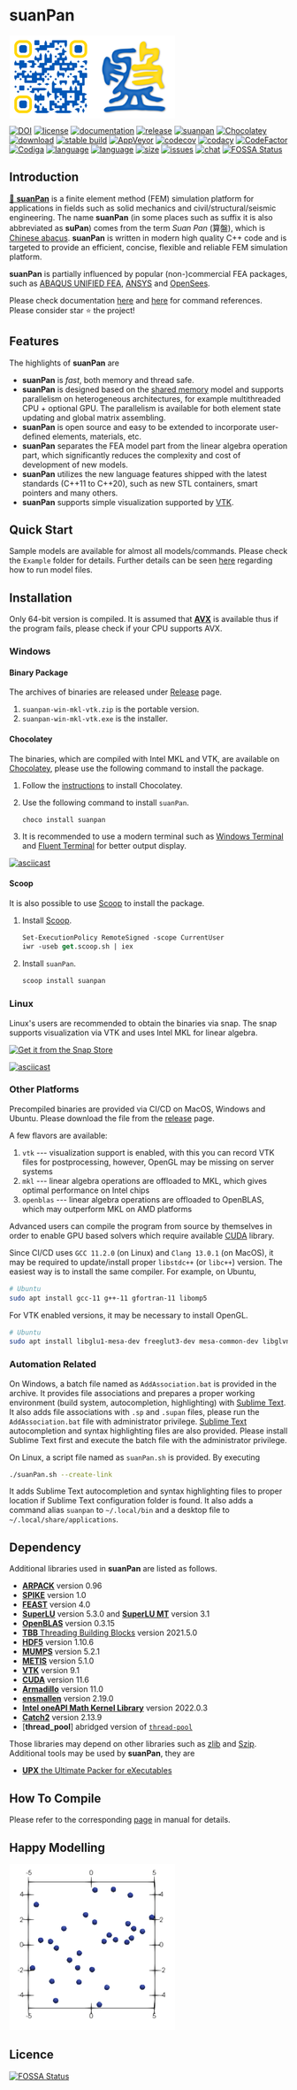 # suanPan

<img src="Resource/suanPan-qr-ua.svg" width="150" align="middle"/><img src="Resource/suanPan-ua.svg" width="150" align="middle"/>

[![DOI](https://zenodo.org/badge/DOI/10.5281/zenodo.1285221.svg)](https://doi.org/10.5281/zenodo.1285221)
[![license](https://img.shields.io/github/license/TLCFEM/suanPan.svg?color=44cc11)](https://www.gnu.org/licenses/gpl-3.0)
[![documentation](https://readthedocs.org/projects/suanpan-manual/badge/?version=latest)](https://suanpan-manual.readthedocs.io/?badge=latest)
[![release](https://img.shields.io/github/release-pre/TLCFEM/suanPan.svg?color=44cc11)](https://github.com/TLCFEM/suanPan/releases)
[![suanpan](https://snapcraft.io//suanpan/badge.svg)](https://snapcraft.io/suanpan)
[![Chocolatey](https://img.shields.io/chocolatey/v/suanpan?color=44cc11)](https://chocolatey.org/packages/suanpan)
[![download](https://img.shields.io/github/downloads/TLCFEM/suanPan/total.svg?color=44cc11)](https://img.shields.io/github/downloads/TLCFEM/suanPan/total.svg?color=44cc11)
[![stable build](https://github.com/TLCFEM/suanPan/workflows/Stable%20Release/badge.svg?branch=master)](https://github.com/TLCFEM/suanPan/actions)
[![AppVeyor](https://img.shields.io/appveyor/ci/TLCFEM/suanPan/master.svg?label=master&logo=appveyor)](https://ci.appveyor.com/project/TLCFEM/suanpan/branch/master)
[![codecov](https://codecov.io/gh/TLCFEM/suanPan/branch/dev/graph/badge.svg?token=65BF9DF697)](https://codecov.io/gh/TLCFEM/suanPan)
[![codacy](https://app.codacy.com/project/badge/Grade/1ea08c43edf342a8b00b21e585e63503)](https://www.codacy.com/gh/TLCFEM/suanPan/dashboard?utm_source=github.com&amp;utm_medium=referral&amp;utm_content=TLCFEM/suanPan&amp;utm_campaign=Badge_Grade)
[![CodeFactor](https://www.codefactor.io/repository/github/tlcfem/suanpan/badge)](https://www.codefactor.io/repository/github/tlcfem/suanpan)
[![Codiga](https://api.codiga.io/project/22357/score/svg)](https://app.codiga.io/public/project/22357/suanPan/dashboard)
[![language](https://img.shields.io/github/languages/count/TLCFEM/suanPan.svg?color=44cc11)](https://github.com/TLCFEM/suanPan)
[![language](https://img.shields.io/github/languages/top/TLCFEM/suanPan.svg?color=44cc11&logo=c%2B%2B)](https://github.com/TLCFEM/suanPan)
[![size](https://img.shields.io/github/languages/code-size/TLCFEM/suanPan.svg?color=44cc11)](https://img.shields.io/github/languages/code-size/TLCFEM/suanPan.svg?color=44cc11)
[![issues](https://img.shields.io/github/issues/TLCFEM/suanPan.svg?color=44cc11)](https://github.com/TLCFEM/suanPan/issues)
[![chat](https://badges.gitter.im/suanPan-dev/community.svg)](https://gitter.im/suanPan-dev/community?utm_source=badge&utm_medium=badge&utm_campaign=pr-badge)
[![FOSSA Status](https://app.fossa.com/api/projects/git%2Bgithub.com%2FTLCFEM%2FsuanPan.svg?type=shield)](https://app.fossa.com/projects/git%2Bgithub.com%2FTLCFEM%2FsuanPan?ref=badge_shield)

## Introduction

[🧮 **suanPan**](https://tlcfem.github.io/suanPan/) is a finite element method (FEM) simulation platform for
applications in fields such as solid mechanics and civil/structural/seismic engineering. The name **suanPan** (in some
places such as suffix it is also abbreviated as **suPan**) comes from the term *Suan Pan* (算盤), which
is [Chinese abacus](https://en.wikipedia.org/wiki/Suanpan). **suanPan** is written in modern high quality C++ code and
is targeted to provide an efficient, concise, flexible and reliable FEM simulation platform.

**suanPan** is partially influenced by popular (non-)commercial FEA packages, such
as [ABAQUS UNIFIED FEA](https://www.3ds.com/products-services/simulia/products/abaqus/), [ANSYS](http://www.ansys.com/)
and [OpenSees](http://opensees.berkeley.edu/).

Please check documentation [here](https://tlcfem.gitbook.io/suanpan-manual/) and [here](http://suanpan-manual.rtfd.io/)
for command references. Please consider star ⭐ the project!

## Features

The highlights of **suanPan** are

- **suanPan** is *fast*, both memory and thread safe.
- **suanPan** is designed based on the [shared memory](https://en.wikipedia.org/wiki/Shared_memory) model and supports
  parallelism on heterogeneous architectures, for example multithreaded CPU + optional GPU. The parallelism is available
  for both element state updating and global matrix assembling.
- **suanPan** is open source and easy to be extended to incorporate user-defined elements, materials, etc.
- **suanPan** separates the FEA model part from the linear algebra operation part, which significantly reduces the
  complexity and cost of development of new models.
- **suanPan** utilizes the new language features shipped with the latest standards (C++11 to C++20), such as new STL
  containers, smart pointers and many others.
- **suanPan** supports simple visualization supported by [VTK](https://vtk.org/).

## Quick Start

Sample models are available for almost all models/commands. Please check the `Example` folder for details. Further
details can be seen [here](https://suanpan-manual.readthedocs.io/Tutorial/Obtain/) regarding how to run model files.

## Installation

Only 64-bit version is compiled. It is assumed that [**AVX**](https://en.wikipedia.org/wiki/Advanced_Vector_Extensions)
is available thus if the program fails, please check if your CPU supports AVX.

### Windows

#### Binary Package

The archives of binaries are released under [Release](https://github.com/TLCFEM/suanPan/releases) page.

1. `suanpan-win-mkl-vtk.zip` is the portable version.
2. `suanpan-win-mkl-vtk.exe` is the installer.

#### Chocolatey

The binaries, which are compiled with Intel MKL and VTK, are available
on [Chocolatey](https://chocolatey.org/packages/suanpan), please use the following command to install the package.

1. Follow the [instructions](https://chocolatey.org/install) to install Chocolatey.

2. Use the following command to install `suanPan`.

   ```ps
   choco install suanpan
   ```

3. It is recommended to use a modern terminal such as [Windows Terminal](https://github.com/microsoft/terminal)
   and [Fluent Terminal](https://github.com/felixse/FluentTerminal) for better output display.

[![asciicast](https://asciinema.org/a/491350.svg)](https://asciinema.org/a/491350)

#### Scoop

It is also possible to use [Scoop](https://scoop.sh/) to install the package.

1. Install [Scoop](https://scoop.sh/).

   ```ps
   Set-ExecutionPolicy RemoteSigned -scope CurrentUser
   iwr -useb get.scoop.sh | iex
   ```

2. Install `suanPan`.

   ```ps
   scoop install suanpan
   ```

### Linux

Linux's users are recommended to obtain the binaries via snap. The snap supports visualization via VTK and uses Intel
MKL for linear algebra.

[![Get it from the Snap Store](https://snapcraft.io/static/images/badges/en/snap-store-black.svg)](https://snapcraft.io/suanpan)

[![asciicast](https://asciinema.org/a/491330.svg)](https://asciinema.org/a/491330)

### Other Platforms

Precompiled binaries are provided via CI/CD on MacOS, Windows and Ubuntu. Please download the file from
the [release](https://github.com/TLCFEM/suanPan/releases) page.

A few flavors are available:

1. `vtk` --- visualization support is enabled, with this you can record VTK files for postprocessing, however, OpenGL
   may be missing on server systems
2. `mkl` --- linear algebra operations are offloaded to MKL, which gives optimal performance on Intel chips
3. `openblas` --- linear algebra operations are offloaded to OpenBLAS, which may outperform MKL on AMD platforms

Advanced users can compile the program from source by themselves in order to enable GPU based solvers which require
available [CUDA](https://docs.nvidia.com/cuda/cuda-toolkit-release-notes/) library.

Since CI/CD uses `GCC 11.2.0` (on Linux) and `Clang 13.0.1` (on MacOS), it may be required to update/install
proper `libstdc++` (or `libc++`) version. The easiest way is to install the same compiler. For example, on Ubuntu,

```bash
# Ubuntu
sudo apt install gcc-11 g++-11 gfortran-11 libomp5
```

For VTK enabled versions, it may be necessary to install OpenGL.

```bash
# Ubuntu
sudo apt install libglu1-mesa-dev freeglut3-dev mesa-common-dev libglvnd-dev
```

### Automation Related

On Windows, a batch file named as `AddAssociation.bat` is provided in the archive. It provides file associations and
prepares a proper working environment (build system, autocompletion, highlighting)
with [Sublime Text](https://www.sublimetext.com/). It also adds file associations with `.sp` and `.supan` files, please
run the `AddAssociation.bat` file with administrator privilege. [Sublime Text](https://www.sublimetext.com/)
autocompletion and syntax highlighting files are also provided. Please install Sublime Text first and execute the batch
file with the administrator privilege.

On Linux, a script file named as `suanPan.sh` is provided. By executing

```bash
./suanPan.sh --create-link
```

It adds Sublime Text autocompletion and syntax highlighting files to proper location if Sublime Text configuration
folder is found. It also adds a command alias `suanpan` to `~/.local/bin` and a desktop file
to `~/.local/share/applications`.

## Dependency

Additional libraries used in **suanPan** are listed as follows.

- [**ARPACK**](https://www.caam.rice.edu/software/ARPACK/) version 0.96
- [**SPIKE**](http://www.spike-solver.org/) version 1.0
- [**FEAST**](http://www.feast-solver.org/) version 4.0
- [**SuperLU**](https://portal.nersc.gov/project/sparse/superlu/) version 5.3.0 and [**SuperLU
  MT**](https://portal.nersc.gov/project/sparse/superlu/) version 3.1
- [**OpenBLAS**](https://github.com/xianyi/OpenBLAS) version 0.3.15
- [**TBB** Threading Building Blocks](https://github.com/oneapi-src/oneTBB) version 2021.5.0
- [**HDF5**](https://www.hdfgroup.org/solutions/hdf5/) version 1.10.6
- [**MUMPS**](http://mumps.enseeiht.fr/) version 5.2.1
- [**METIS**](http://glaros.dtc.umn.edu/gkhome/metis/metis/overview) version 5.1.0
- [**VTK**](https://vtk.org/) version 9.1
- [**CUDA**](https://docs.nvidia.com/cuda/cuda-toolkit-release-notes/) version 11.6
- [**Armadillo**](http://arma.sourceforge.net/) version 11.0
- [**ensmallen**](https://ensmallen.org/) version 2.19.0
- [**Intel oneAPI Math Kernel
  Library**](https://software.intel.com/content/www/us/en/develop/tools/oneapi/components/onemkl.html) version 2022.0.3
- [**Catch2**](https://github.com/catchorg/Catch2) version 2.13.9
- [**thread_pool**] abridged version of [`thread-pool`](https://github.com/bshoshany/thread-pool)

Those libraries may depend on other libraries such as [zlib](https://zlib.net/)
and [Szip](https://support.hdfgroup.org/doc_resource/SZIP/). Additional tools may be used by **suanPan**, they are

- [**UPX** the Ultimate Packer for eXecutables](https://upx.github.io/)

## How To Compile

Please refer to the corresponding [page](https://github.com/TLCFEM/suanPan-manual/blob/dev/docs/Tutorial/Compile.md) in
manual for details.

## Happy Modelling

![an example of simulation of particle collision](Resource/particle-collision.gif)

## Licence

[![FOSSA Status](https://app.fossa.com/api/projects/git%2Bgithub.com%2FTLCFEM%2FsuanPan.svg?type=large)](https://app.fossa.com/projects/git%2Bgithub.com%2FTLCFEM%2FsuanPan?ref=badge_large)
